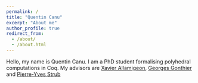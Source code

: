 ```yaml
---
permalink: /
title: "Quentin Canu"
excerpt: "About me"
author_profile: true
redirect_from: 
  - /about/
  - /about.html
---
```


Hello, my name is Quentin Canu. I am a PhD student formalising polyhedral computations in Coq. My advisors are [Xavier Allamigeon](http://www.cmap.polytechnique.fr/~allamigeon/), [Georges Gonthier](https://scholar.google.co.uk/citations?hl=en&user=cbtN84wAAAAJ&view_op=list_works&sortby=pubdate) and [Pierre-Yves Strub](http://www.strub.nu/)
